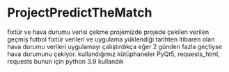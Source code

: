 # ProjectPredictTheMatch
fixtür ve hava durumu verisi çekme projemizde projede çekilen verilen geçmiş futbol fixtür verileri ve uygulama yüklendiği tarihten itibaren
olan hava durumu verileri uygulamayı çalıştırdıkça eğer 2 günden fazla geçtiyse hava durumunu çekiyor.
kullandığımız kütüphaneler PyQt5, requests_html, requests
bunun için python 3.9 kullandık 
